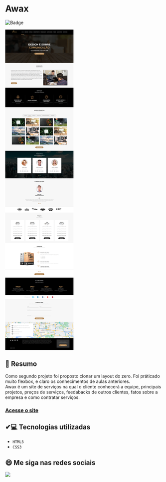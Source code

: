 # Awax
![Badge](http://img.shields.io/static/v1?label=STATUS&message=CONCLUIDO&color=GREEN&style=for-the-badge)             

<img src="https://github.com/luizfelipe9627/awax/blob/master/images/awax.png" alt="Site">

## 📄 Resumo
Como segundo projeto foi proposto clonar um layout do zero. Foi práticado muito flexbox, e claro os conhecimentos de aulas anteriores.
<br>
Awax é um site de serviços na qual o cliente conhecerá a equipe, principais projetos, preços de  serviços, feedabacks de outros clientes, fatos sobre a empresa e como contratar serviços.

### <a href="https://luizfelipe9627.github.io/awax">Acesse o site</a>

## ✔💻 Tecnologias utilizadas

- ``HTML5``
- ``CSS3``

## 😄 Me siga nas redes sociais<br>

<p align="left">
  <a href="https://www.linkedin.com/in/luizfelipe9627/" target="_blank"><img src="https://img.shields.io/badge/-LinkedIn-%230077B5?style=for-the-badge&logo=linkedin&logoColor=white"></a>
</p>
